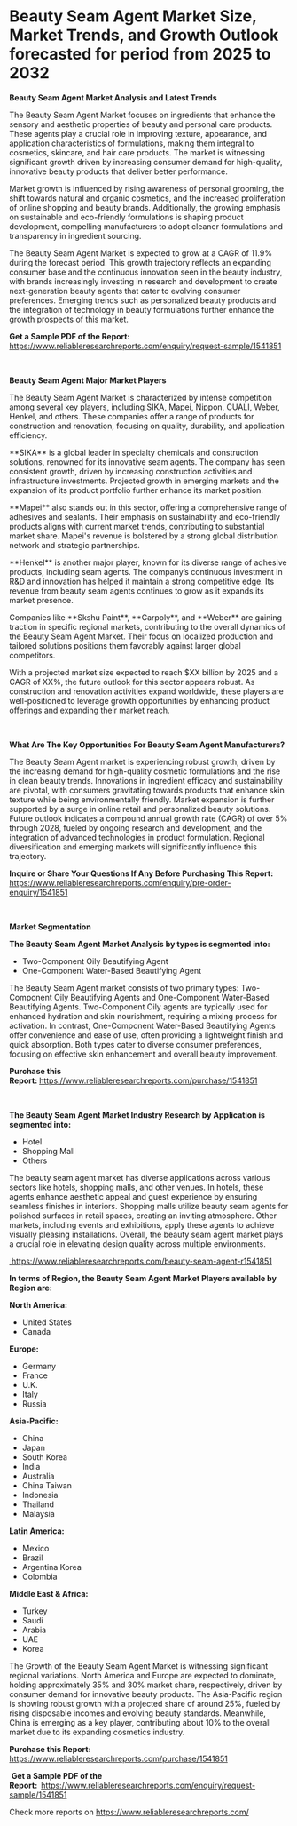 <p><h1>Beauty Seam Agent Market Size, Market Trends, and Growth Outlook forecasted for period from 2025 to 2032</h1></p><p><strong>Beauty Seam Agent Market Analysis and Latest Trends</strong></p>
<p><p>The Beauty Seam Agent Market focuses on ingredients that enhance the sensory and aesthetic properties of beauty and personal care products. These agents play a crucial role in improving texture, appearance, and application characteristics of formulations, making them integral to cosmetics, skincare, and hair care products. The market is witnessing significant growth driven by increasing consumer demand for high-quality, innovative beauty products that deliver better performance.</p><p>Market growth is influenced by rising awareness of personal grooming, the shift towards natural and organic cosmetics, and the increased proliferation of online shopping and beauty brands. Additionally, the growing emphasis on sustainable and eco-friendly formulations is shaping product development, compelling manufacturers to adopt cleaner formulations and transparency in ingredient sourcing.</p><p>The Beauty Seam Agent Market is expected to grow at a CAGR of 11.9% during the forecast period. This growth trajectory reflects an expanding consumer base and the continuous innovation seen in the beauty industry, with brands increasingly investing in research and development to create next-generation beauty agents that cater to evolving consumer preferences. Emerging trends such as personalized beauty products and the integration of technology in beauty formulations further enhance the growth prospects of this market.</p></p>
<p><strong>Get a Sample PDF of the Report:&nbsp;</strong> <a href="https://www.reliableresearchreports.com/enquiry/request-sample/1541851?utm_campaign=2714&utm_medium=2&utm_source=Github&utm_content=ia&utm_term=01042025&utm_id=beauty-seam-agent">https://www.reliableresearchreports.com/enquiry/request-sample/1541851</a></p>
<p>&nbsp;</p>
<p><strong>Beauty Seam Agent Major Market Players</strong></p>
<p><p>The Beauty Seam Agent Market is characterized by intense competition among several key players, including SIKA, Mapei, Nippon, CUALI, Weber, Henkel, and others. These companies offer a range of products for construction and renovation, focusing on quality, durability, and application efficiency.</p><p>**SIKA** is a global leader in specialty chemicals and construction solutions, renowned for its innovative seam agents. The company has seen consistent growth, driven by increasing construction activities and infrastructure investments. Projected growth in emerging markets and the expansion of its product portfolio further enhance its market position.</p><p>**Mapei** also stands out in this sector, offering a comprehensive range of adhesives and sealants. Their emphasis on sustainability and eco-friendly products aligns with current market trends, contributing to substantial market share. Mapei's revenue is bolstered by a strong global distribution network and strategic partnerships.</p><p>**Henkel** is another major player, known for its diverse range of adhesive products, including seam agents. The company’s continuous investment in R&D and innovation has helped it maintain a strong competitive edge. Its revenue from beauty seam agents continues to grow as it expands its market presence.</p><p>Companies like **Skshu Paint**, **Carpoly**, and **Weber** are gaining traction in specific regional markets, contributing to the overall dynamics of the Beauty Seam Agent Market. Their focus on localized production and tailored solutions positions them favorably against larger global competitors.</p><p>With a projected market size expected to reach $XX billion by 2025 and a CAGR of XX%, the future outlook for this sector appears robust. As construction and renovation activities expand worldwide, these players are well-positioned to leverage growth opportunities by enhancing product offerings and expanding their market reach.</p></p>
<p>&nbsp;</p>
<p><strong>What Are The Key Opportunities For Beauty Seam Agent Manufacturers?</strong></p>
<p><p>The Beauty Seam Agent market is experiencing robust growth, driven by the increasing demand for high-quality cosmetic formulations and the rise in clean beauty trends. Innovations in ingredient efficacy and sustainability are pivotal, with consumers gravitating towards products that enhance skin texture while being environmentally friendly. Market expansion is further supported by a surge in online retail and personalized beauty solutions. Future outlook indicates a compound annual growth rate (CAGR) of over 5% through 2028, fueled by ongoing research and development, and the integration of advanced technologies in product formulation. Regional diversification and emerging markets will significantly influence this trajectory.</p></p>
<p><strong>Inquire or Share Your Questions If Any Before Purchasing This Report:</strong> <a href="https://www.reliableresearchreports.com/enquiry/pre-order-enquiry/1541851?utm_campaign=2714&utm_medium=2&utm_source=Github&utm_content=ia&utm_term=01042025&utm_id=beauty-seam-agent">https://www.reliableresearchreports.com/enquiry/pre-order-enquiry/1541851</a></p>
<p>&nbsp;</p>
<p><strong>Market Segmentation</strong></p>
<p><strong>The Beauty Seam Agent Market Analysis by types is segmented into:</strong></p>
<p><ul><li>Two-Component Oily Beautifying Agent</li><li>One-Component Water-Based Beautifying Agent</li></ul></p>
<p><p>The Beauty Seam Agent market consists of two primary types: Two-Component Oily Beautifying Agents and One-Component Water-Based Beautifying Agents. Two-Component Oily agents are typically used for enhanced hydration and skin nourishment, requiring a mixing process for activation. In contrast, One-Component Water-Based Beautifying Agents offer convenience and ease of use, often providing a lightweight finish and quick absorption. Both types cater to diverse consumer preferences, focusing on effective skin enhancement and overall beauty improvement.</p></p>
<p><strong>Purchase this Report:&nbsp;</strong><a href="https://www.reliableresearchreports.com/purchase/1541851?utm_campaign=2714&utm_medium=2&utm_source=Github&utm_content=ia&utm_term=01042025&utm_id=beauty-seam-agent">https://www.reliableresearchreports.com/purchase/1541851</a></p>
<p>&nbsp;</p>
<p><strong>The Beauty Seam Agent Market Industry Research by Application is segmented into:</strong></p>
<p><ul><li>Hotel</li><li>Shopping Mall</li><li>Others</li></ul></p>
<p><p>The beauty seam agent market has diverse applications across various sectors like hotels, shopping malls, and other venues. In hotels, these agents enhance aesthetic appeal and guest experience by ensuring seamless finishes in interiors. Shopping malls utilize beauty seam agents for polished surfaces in retail spaces, creating an inviting atmosphere. Other markets, including events and exhibitions, apply these agents to achieve visually pleasing installations. Overall, the beauty seam agent market plays a crucial role in elevating design quality across multiple environments.</p></p>
<p><a href="https://www.reliableresearchreports.com/beauty-seam-agent-r1541851?utm_campaign=2714&utm_medium=2&utm_source=Github&utm_content=ia&utm_term=01042025&utm_id=beauty-seam-agent">&nbsp;https://www.reliableresearchreports.com/beauty-seam-agent-r1541851</a></p>
<p><strong>In terms of Region, the Beauty Seam Agent Market Players available by Region are:</strong></p>
<p>
    <p> <strong> North America: </strong>
        <ul>
            <li>United States</li>
            <li>Canada</li>
        </ul>
        </p> 
    <p> <strong> Europe: </strong>
        <ul>
            <li>Germany</li>
            <li>France</li>
            <li>U.K.</li>
            <li>Italy</li>
            <li>Russia</li>
        </ul>
        </p> 
    <p> <strong> Asia-Pacific: </strong>
        <ul>
            <li>China</li>
            <li>Japan</li>
            <li>South Korea</li>
            <li>India</li>
            <li>Australia</li>
            <li>China Taiwan</li>
            <li>Indonesia</li>
            <li>Thailand</li>
            <li>Malaysia</li>
        </ul>
        </p> 
    <p> <strong> Latin America: </strong>
        <ul>
            <li>Mexico</li>
            <li>Brazil</li>
            <li>Argentina Korea</li>
            <li>Colombia</li>
        </ul>
        </p> 
    <p> <strong> Middle East & Africa: </strong>
        <ul>
            <li>Turkey</li>
            <li>Saudi</li>
            <li>Arabia</li>
            <li>UAE</li>
            <li>Korea</li>
        </ul>
    </p>
    </p>
<p><p>The Growth of the Beauty Seam Agent Market is witnessing significant regional variations. North America and Europe are expected to dominate, holding approximately 35% and 30% market share, respectively, driven by consumer demand for innovative beauty products. The Asia-Pacific region is showing robust growth with a projected share of around 25%, fueled by rising disposable incomes and evolving beauty standards. Meanwhile, China is emerging as a key player, contributing about 10% to the overall market due to its expanding cosmetics industry.</p></p>
<p><strong>Purchase this Report: </strong><a href="https://www.reliableresearchreports.com/purchase/1541851?utm_campaign=2714&utm_medium=2&utm_source=Github&utm_content=ia&utm_term=01042025&utm_id=beauty-seam-agent">https://www.reliableresearchreports.com/purchase/1541851</a></p>
<p>&nbsp;<strong>Get a Sample PDF of the Report:&nbsp;&nbsp;</strong><a href="https://www.reliableresearchreports.com/enquiry/request-sample/1541851?utm_campaign=2714&utm_medium=2&utm_source=Github&utm_content=ia&utm_term=01042025&utm_id=beauty-seam-agent">https://www.reliableresearchreports.com/enquiry/request-sample/1541851</a></p>
<p><strong></strong></p>
<p>Check more reports on <a href="https://www.reliableresearchreports.com/?utm_campaign=2714&utm_medium=2&utm_source=Github&utm_content=ia&utm_term=01042025&utm_id=beauty-seam-agent">https://www.reliableresearchreports.com/</a></p>